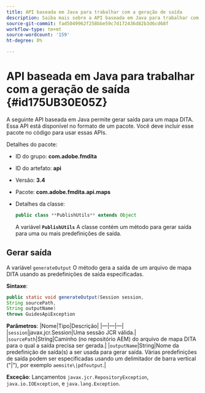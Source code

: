 ```yaml
---
title: API baseada em Java para trabalhar com a geração de saída
description: Saiba mais sobre a API baseada em Java para trabalhar com a geração de saída
source-git-commit: fad5049962f258bbe59c7d172436d82b3d6cd68f
workflow-type: tm+mt
source-wordcount: '159'
ht-degree: 0%

---
```



# API baseada em Java para trabalhar com a geração de saída {#id175UB30E05Z}

A seguinte API baseada em Java permite gerar saída para um mapa DITA. Essa API está disponível no formato de um pacote. Você deve incluir esse pacote no código para usar essas APIs.

Detalhes do pacote:

- ID do grupo: **com.adobe.fmdita**

- ID do artefato: **api**

- Versão: **3.4**

- Pacote: ****com.adobe.fmdita.api.maps****

- Detalhes da classe:

  ```JAVA
  public class **PublishUtils** extends Object
  ```

  A variável **`PublishUtils`** A classe contém um método para gerar saída para uma ou mais predefinições de saída.


## Gerar saída

A variável ``generateOutput`` O método gera a saída de um arquivo de mapa DITA usando as predefinições de saída especificadas.

**Sintaxe**:

```JAVA
public static void generateOutput(Session session,
String sourcePath,
String outputName)
throws GuidesApiException
```

**Parâmetros**: |Nome|Tipo|Descrição| |—|—|—| |`session`|javax.jcr.Session|Uma sessão JCR válida.| |``sourcePath``|String|Caminho \(no repositório AEM\) do arquivo de mapa DITA para o qual a saída precisa ser gerada.| |``outputName``|String|Nome da predefinição de saída\(s\) a ser usada para gerar saída. Várias predefinições de saída podem ser especificadas usando um delimitador de barra vertical \(&quot;\|&quot;\), por exemplo `aemsite\|pdfoutput`.|

**Exceção**: Lançamentos ``javax.jcr.RepositoryException``, `java.io.IOException`, e `java.lang.Exception`.

